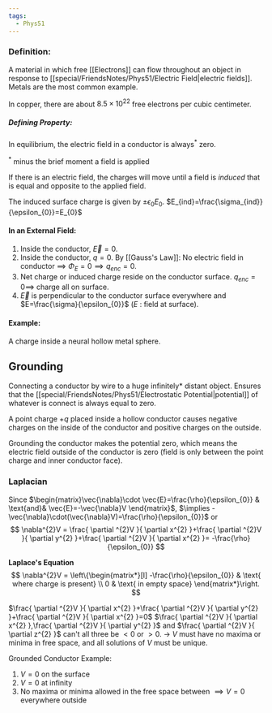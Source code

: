 ```yaml
---
tags:
  - Phys51
---
```

### Definition:
A material in which free [[Electrons]] can flow throughout an object in response to [[special/FriendsNotes/Phys51/Electric Field|electric fields]]. Metals are the most common example.

In copper, there are about $8.5\times 10^{22}$ free electrons per cubic centimeter.

##### Defining Property:
In equilibrium, the electric field in a conductor is always$^{*}$ zero.

$^{*}$ minus the brief moment a field is applied

If there is an electric field, the charges will move until
a field is *induced* that is equal and opposite to the applied field.

The induced surface charge is given by $\pm\epsilon_{0}E_{0}$. $E_{ind}=\frac{\sigma_{ind}}{\epsilon_{0}}=E_{0}$


#### In an External Field:
1. Inside the conductor, $\vec{E}=0$.
2. Inside the conductor, $q=0$.
	By [[Gauss's Law]]: No electric field in conductor $\implies$ $\Phi_{E}=0 \implies q_{enc}=0$.
3. Net charge or induced charge reside on the conductor surface.
	$q_{enc}=0\implies$ charge all on surface.
4. $\vec{E}$ is perpendicular to the conductor surface everywhere and $E=\frac{\sigma}{\epsilon_{0}}$ ($E$ : field at surface).



#### Example:
A charge inside a neural hollow metal sphere.




## Grounding
Connecting a conductor by wire to a huge infinitely* distant object. Ensures that the [[special/FriendsNotes/Phys51/Electrostatic Potential|potential]] of whatever is connect is always equal to zero.

A point charge $+q$ placed inside a hollow conductor causes negative charges on the inside of the conductor and positive charges on the outside.

Grounding the conductor makes the potential zero, which means the electric field outside of the conductor is zero (field is only between the point charge and inner conductor face).



### Laplacian

Since $\begin{matrix}\vec{\nabla}\cdot \vec{E}=\frac{\rho}{\epsilon_{0}} & \text{and}& \vec{E}=-\vec{\nabla}V \end{matrix}$, $\implies -\vec{\nabla}\cdot(\vec{\nabla}V)=\frac{\rho}{\epsilon_{0}}$
or
$$
\nabla^{2}V = \frac{ \partial ^{2}V }{ \partial x^{2} }+\frac{ \partial ^{2}V }{ \partial y^{2} }+\frac{ \partial ^{2}V }{ \partial x^{2} }= -\frac{\rho}{\epsilon_{0}}
$$


**Laplace's Equation**
$$
\nabla^{2}V = \left\{\begin{matrix*}[l]
-\frac{\rho}{\epsilon_{0}} & \text{ where charge is present} \\
0 & \text{ in empty space}
\end{matrix*}\right. 
$$




$\frac{ \partial ^{2}V }{ \partial x^{2} }+\frac{ \partial ^{2}V }{ \partial y^{2} }+\frac{ \partial ^{2}V }{ \partial x^{2} }=0$
$\frac{ \partial ^{2}V }{ \partial x^{2} },\frac{ \partial ^{2}V }{ \partial y^{2} }$ and $\frac{ \partial ^{2}V }{ \partial z^{2} }$ can't all three be $<0$ or $>0$.
→ $V$ must have no maxima or minima in free space, and all solutions of $V$ must be unique.


Grounded Conductor Example:
1. $V=0$ on the surface
2. $V=0$ at infinity
3. No maxima or minima allowed in the free space between
$\implies V=0$ everywhere outside
